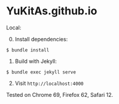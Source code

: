 # YuKitAs.github.io

Local:

0. Install dependencies:

  ```console
  $ bundle install
  ```

1. Build with Jekyll:

  ```console
  $ bundle exec jekyll serve
  ```

2. Visit `http://localhost:4000`

Tested on Chrome 69, Firefox 62, Safari 12.

